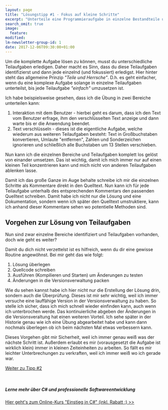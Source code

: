 ```yaml
---
layout: page
title: "Lösungstipp #1 - Fokus auf kleine Schritte"
excerpt: "Unterteile eine Programmieraufgabe in einzelne Bestandteile und löse jede separat für sich."
search_omit: true
image:
  feature: 
modified:
lm-newsletter-group-id: 1
date: 2017-12-06T09:30:00+01:00
---
```


Um die komplette Aufgabe lösen zu können, musst du unterschiedliche Teilaufgaben erledigen. Daher macht es Sinn, dass du diese Teilaufgaben identifizierst und dann jede einzelnd (und fokussiert) erledigst. Hier hinter steht das allgemeine Prinzip *"Teile und Herrsche"*. D.h. es geht einfacher, wenn du eine komplexe Aufgabe solange in einzelne Teilaufgaben unterteilst, bis jede Teilaufgabe *"einfach"* umzusetzen ist.

Ich habe beispielsweise gesehen, dass ich die Übung in zwei Bereiche unterteilen kann:

 1. Interaktion mit dem Benutzer - hierbei geht es darum, dass ich den Text vom Benutzer erfrage, ihm den verschlüsselten Text anzeige und dann warte bis er die Anwendung beendet.
 2. Text verschlüsseln - dieses ist die eigentliche Aufgabe, welche wiederum aus weiteren Teilaufgaben besteht: Text in Großbuchstaben konvertieren, Umlaute "entfernen", Zahlen und Sonderzeichen ignorieren und schließlich alle Buchstaben um 13 Stellen verschieben.

Nun kann ich die einzelnen Bereiche und Teilaufgaben komplett los gelöst von einander umsetzen. Das ist wichtig, damit ich mich immer nur auf einen kleinen Teil konzentrieren kann und mich nicht von anderen Teilaufgaben ablenken lasse.

Damit ich das große Ganze im Auge behalte schreibe ich mir die einzelnen Schritte als Kommentare direkt in den Quelltext. Nun kann ich für jede Teilaufgabe unterhalb des entsprechenden Kommentars den passenden Quelltext schreiben. Damit habe ich nicht nur die Lösung und eine Dokumentation, sondern wenn ich später den Quelltext umstruktiere, kann ich anhand dieser Kommentare sehen wo potentielle Methoden sind.

## Vorgehen zur Lösung von Teilaufgaben

Nun sind zwar einzelne Bereiche identifiziert und Teilaufgaben vorhanden, doch wie geht es weiter?

Damit du dich nicht verzettelst ist es hilfreich, wenn du dir eine gewisse Routine angewöhnst. Bei mir geht das wie folgt:

 1. Lösung überlegen
 2. Quellcode schreiben
 3. Ausführen (Kompilieren und Starten) um Änderungen zu testen
 4. Änderungen in die Versionsverwaltung packen

Wie du sehen kannst habe ich hier nicht nur die Erstellung der Lösung drin, sondern auch die Überprüfung. Dieses ist mir sehr wichtig, weil ich immer versuche eine lauffähige Version in der Versionsverwaltung zu haben. So stelle ich sicher, dass ich mich schnell wieder einfinden kann, auch wenn ich unterbrochen werde. Das kontinuierliche abgeben der Änderungen in die Versionsveraltung hat einen weiteren Vorteil. Ich sehe später in der Historie genau wie ich eine Übung abgearbeitet habe und kann dann nochmals überlegen ob ich beim nächsten Mal etwas verbessern kann.

Dieses Vorgehen gibt mir Sicherheit, weil ich immer genau weiß was der nächste Schritt ist. Außerdem erlaubt es mir (vorausgesetzt die Aufgabe ist wirklich klein) immer in kleinen Zeiteinheiten zu arbeiten. So fällt es mir leichter Unterbrechungen zu verkraften, weil ich immer weiß wo ich gerade war.

[Weiter zu Tipp #2](/csharp-uebung-1/tipp2-framework-methoden/)

<br/>

<div class="subscribe-notice">
<h5>Lerne mehr über C# und professionelle Softwareentwicklung</h5>
<a markdown="0" href="https://einstieg-in-csharp.lernmoment.de/lernmoment/" class="notice-button">Hier geht's zum Online-Kurs "Einstieg in C#" (inkl. Rabatt ;) >></a>
</div>
